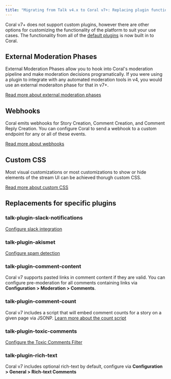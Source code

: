```yaml
---
title: "Migrating from Talk v4.x to Coral v7+: Replacing plugin functionality"
---
```


Coral v7+ does not support custom plugins, however there are other options for customizing the functionality of the platform to suit your use cases. The functionality from all of the [default plugins](https://legacy.docs.coralproject.net/talk/plugins-directory/?q=default) is now built in to Coral.

## External Moderation Phases

External Moderation Phases allow you to hook into Coral's moderation pipeline and make moderation decisions programatically. If you were using a plugin to integrate with any automated moderation tools in v4, you would use an external moderaiton phase for that in v7+.

[Read more about external moderation phases](/external-moderation-phases)

## Webhooks

Coral emits webhooks for Story Creation, Comment Creation, and Comment Reply Creation. You can configure Coral to send a webhook to a custom endpoint for any or all of these events.

[Read more about webhooks](/webhooks)

## Custom CSS

Most visual customizations or most customizations to show or hide elements of the stream UI can be achieved thorugh custom CSS.

[Read more about custom CSS](/css)

## Replacements for specific plugins

### talk-plugin-slack-notifications

[Configure slack integration](/slack)

### talk-plugin-akismet

[Configure spam detection](/administration#spam-detection-filter)

### talk-plugin-comment-content

Coral v7 supports pasted links in comment content if they are valid. You can configure pre-moderation for all comments containing links via **Configuration > Moderation > Comments**.

### talk-plugin-comment-count

Coral v7 includes a script that will embed comment counts for a story on a given page via JSONP.
[Learn more about the count script](/counts)

### talk-plugin-toxic-comments

[Configure the Toxic Comments Filter](/administration#toxic-comment-filter)

### talk-plugin-rich-text

Coral v7 includes optional rich-text by default, configure via **Configuration > General > Rich-text Comments**
